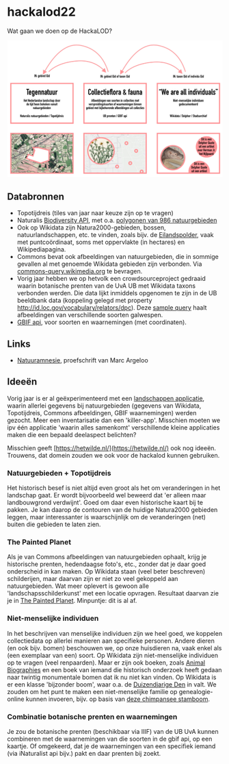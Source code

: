 # hackalod22

Wat gaan we doen op de HackaLOD?

![voorstel](imgs/apps-voorstel.jpg)

## Databronnen

- Topotijdreis (tiles van jaar naar keuze zijn op te vragen)
- Naturalis [Biodiversity API](https://api.biodiversitydata.nl/), met o.a. [polygonen van 986 natuurgebieden](https://api.biodiversitydata.nl/v2/geo/query/?areaType=Nature&_size=10&_from=0)
- Ook op Wikidata zijn Natura2000-gebieden, bossen, natuurlandschappen, etc. te vinden, zoals bijv. de [Eilandspolder](https://www.wikidata.org/wiki/Q3183833), vaak met puntcoördinaat, soms met oppervlakte (in hectares) en Wikipediapagina.
- Commons bevat ook afbeeldingen van natuurgebieden, die in sommige gevallen al met genoemde Wikidata gebieden zijn verbonden. Via [commons-query.wikimedia.org](https://commons-query.wikimedia.org/) te bevragen.
- Vorig jaar hebben we op hetvolk een crowdsourceproject gedraaid waarin botanische prenten van de UvA UB met Wikidata taxons verbonden werden. Die data lijkt inmiddels opgenomen te zijn in de UB beeldbank data (koppeling gelegd met property <http://id.loc.gov/vocabulary/relators/dpc>). Deze [sample query](https://lod.uba.uva.nl/UB-UVA/-/queries/Botanic-gall-wasps/1) haalt afbeeldingen van verschillende soorten galwespen.
- [GBIF api](https://www.gbif.org/developer/summary), voor soorten en waarnemingen (met coordinaten).


## Links

- [Natuuramnesie](https://www.uu.nl/agenda/promotie-marc-argeloo-hoe-we-vergeten-zijn-hoe-de-natuur-er-vroeger-uitzag), proefschrift van Marc Argeloo


## Ideeën

Vorig jaar is er al geëxperimenteerd met een [landschappen applicatie](https://github.com/mmmenno/landschappen), waarin allerlei gegevens bij natuurgebieden (gegevens van Wikidata, Topotijdreis, Commons afbeeldingen, GBIF waarnemingen) werden gezocht. Meer een inventarisatie dan een 'killer-app'. Misschien moeten we ipv één applicatie 'waarin alles samenkomt' verschillende kleine applicaties maken die een bepaald deelaspect belichten?

Misschien geeft [https://hetwilde.nl/](https://hetwilde.nl/) ook nog ideeën. Trouwens, dat domein zouden we ook voor de hackalod kunnen gebruiken.


### Natuurgebieden + Topotijdreis

Het historisch besef is niet altijd even groot als het om veranderingen in het landschap gaat. Er wordt bijvoorbeeld wel beweerd dat 'er alleen maar landbouwgrond verdwijnt'. Goed om daar even historische kaart bij te pakken. Je kan daarop de contouren van de huidige Natura2000 gebieden leggen, maar interessanter is waarschijnlijk om de veranderingen (net) buiten die gebieden te laten zien.

### The Painted Planet

Als je van Commons afbeeldingen van natuurgebieden ophaalt, krijg je historische prenten, hedendaagse foto's, etc., zonder dat je daar goed onderscheid in kan maken. Op Wikidata staan (veel beter beschreven) schilderijen, maar daarvan zijn er niet zo veel gekoppeld aan natuurgebieden. Wat meer oplevert is gewoon alle 'landschapsschilderkunst' met een locatie opvragen. Resultaat daarvan zie je in [The Painted Planet](https://hicsuntleones.nl/paintedplanet/). Minpuntje: dit is al af.

### Niet-menselijke individuen

In het beschrijven van menselijke individuen zijn we heel goed, we koppelen collectiedata op allerlei manieren aan specifieke personen. Andere dieren (en ook bijv. bomen) beschouwen we, op onze huisdieren na, vaak enkel als (een exemplaar van een) soort. Op Wikidata zijn niet-menselijke individuen op te vragen (veel renpaarden). Maar er zijn ook boeken, zoals [Animal Biographies](https://ugapress.org/book/9780820362182/animal-biographies/) en een boek van iemand die historisch onderzoek heeft gedaan naar twintig monumentale bomen dat ik nu niet kan vinden. Op Wikidata is er een klasse 'bijzonder boom', waar o.a. de [Duizendjarige Den](https://www.wikidata.org/wiki/Q15943299) in valt. We zouden om het punt te maken een niet-menselijke familie op genealogie-online kunnen invoeren, bijv. op basis van [deze chimpansee stamboom](https://shigen.nig.ac.jp/gain/ViewIndividualFamilyTree.do?chim=true&zoo=7).

### Combinatie botanische prenten en waarnemingen

Je zou de botanische prenten (beschikbaar via IIIF) van de UB UvA kunnen combineren met de waarnemingen van die soorten in de gbif api, op een kaartje. Of omgekeerd, dat je de waarnemingen van een specifiek iemand (via iNaturalist api bijv.) pakt en daar prenten bij zoekt.
